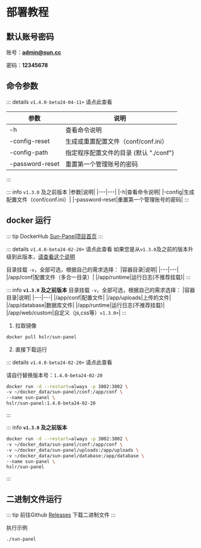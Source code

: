 # 部署教程

## 默认账号密码
账号：**admin@sun.cc**

密码：**12345678**

## 命令参数

::: details `v1.4.0-beta24-04-11+` 请点此查看

|参数|说明|
|---|---|
|-h|查看命令说明|
|-config-reset|生成或重置配置文件（conf/conf.ini）|
|-config-path|指定程序配置文件的目录 (默认 "./conf")|
|-password-reset|重置第一个管理账号的密码|

:::

::: info `v1.3.0` 及之前版本
|参数|说明|
|---|---|
|-h|查看命令说明|
|-config|生成配置文件（conf/conf.ini）|
|-password-reset|重置第一个管理账号的密码|
:::

## docker 运行

::: tip
DockerHub [Sun-Panel项目首页](https://hub.docker.com/r/hslr/sun-panel) 
:::

::: details `v1.4.0-beta24-02-20+` 请点此查看
如果您是从`v1.3.0`及之前的版本升级到此版本，[请查看这个说明](https://github.com/hslr-s/sun-panel/discussions/98)

目录挂载 `-v`，全部可选，根据自己的需求选择：
|容器目录|说明|
|---|---|
|/app/conf|配置文件（多合一目录）|
|/app/runtime|运行日志(不推荐挂载)|
:::

::: info **`v1.3.0` 及之前版本**
目录挂载 `-v`，全部可选，根据自己的需求选择：
|容器目录|说明|
|---|---|
|/app/conf|配置文件|
|/app/uploads|上传的文件|
|/app/database|数据库文件|
|/app/runtime|运行日志(不推荐挂载)|
|/app/web/custom|自定义（js,css等）`v1.3.0+`|
:::

1. 拉取镜像
```sh
docker pull hslr/sun-panel
```

2. 直接下载运行

::: details `v1.4.0-beta24-02-20+` 请点此查看

请自行替换版本号：`1.4.0-beta24-02-20`
```sh
docker run -d --restart=always -p 3002:3002 \
-v ~/docker_data/sun-panel/conf:/app/conf \
--name sun-panel \
hslr/sun-panel:1.4.0-beta24-02-20
```
:::

::: info **`v1.3.0` 及之前版本**
```sh
docker run -d --restart=always -p 3002:3002 \
-v ~/docker_data/sun-panel/conf:/app/conf \
-v ~/docker_data/sun-panel/uploads:/app/uploads \
-v ~/docker_data/sun-panel/database:/app/database \
--name sun-panel \
hslr/sun-panel
```
:::

## 二进制文件运行

::: tip
前往Github  [Releases](https://github.com/hslr-s/sun-panel/releases) 下载二进制文件
:::


执行示例

```sh
./sun-panel
```



